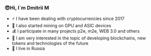 ### 😎Hi, I`m Dmitrii M 
* ⚡ I have been dealing with cryptocurrencies since 2017
* 🔨 I also started mining on GPU and ASIC devices
* 💰 I participate in many projects p2e, m2e, WEB 3.0 and others
* 🔑 I am very interested in the topic of developing blockchains, new tokens and technologies of the future
* 🎅 I live in Russia

